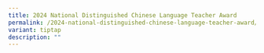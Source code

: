 ```yaml
---
title: 2024 National Distinguished Chinese Language Teacher Award
permalink: /2024-national-distinguished-chinese-language-teacher-award/
variant: tiptap
description: ""
---
```

